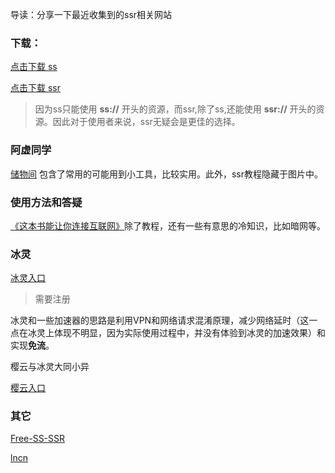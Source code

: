 导读：分享一下最近收集到的ssr相关网站

### 下载：

[点击下载 ss](https://github.com/shadowsocks/shadowsocks-windows/releases)

[点击下载 ssr](https://github.com/shadowsocksrr/shadowsocksr-csharp/releases)

> 因为ss只能使用 **ss://** 开头的资源，而ssr,除了ss,还能使用 **ssr://** 开头的资源。因此对于使用者来说，ssr无疑会是更佳的选择。

### 阿虚同学

[储物间](http://kyon945.ys168.com/)  包含了常用的可能用到小工具，比较实用。此外，ssr教程隐藏于图片中。

### 使用方法和答疑

[《这本书能让你连接互联网》](http://loremwalker.github.io/fq-book)除了教程，还有一些有意思的冷知识，比如暗网等。

### 冰灵

[冰灵入口](http://bssr.vip/auth/login) 

> 需要注册

冰灵和一些加速器的思路是利用VPN和网络请求混淆原理，减少网络延时（这一点在冰灵上体现不明显，因为实际使用过程中，并没有体验到冰灵的加速效果）和实现**免流**。

樱云与冰灵大同小异

[樱云入口](https://yingyun.me/user) 

### 其它

[Free-SS-SSR](https://github.com/dxxzst/Free-SS-SSR)

[lncn](https://lncn.org/)
